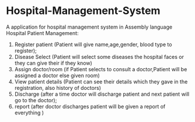# Hospital-Management-System
A application for hospital management system in Assembly language
Hospital Patient Management:  
1. Register patient (Patient will give name,age,gender, blood type to register); 
2. Disease Select (Patient will select some diseases the hospital faces or they can give their if they know)
3. Assign doctor/room (if Patient selects to consult a doctor,Patient will be assigned a doctor else given room) 
4. View patient details (Patient can see their details which they gave in the registration, also history of doctors)
5. Discharge (after a time doctor will discharge patient and next patient will go to the doctor);
6. report (after doctor discharges patient will be given a report of everything )
